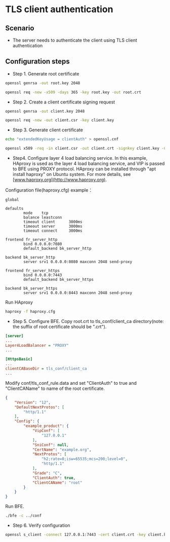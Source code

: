 # TLS client authentication

## Scenario

* The server needs to authenticate the client using TLS client authentication

## Configuration steps

* Step 1. Generate root certificate

```bash
openssl genrsa -out root.key 2048

openssl req -new -x509 -days 365 -key root.key -out root.crt
```

* Step 2. Create a client certificate signing request

```bash
openssl genrsa -out client.key 2048

openssl req -new -out client.csr -key client.key  
```

* Step 3. Generate client certificate

```bash
echo "extendedKeyUsage = clientAuth" > openssl.cnf

openssl x509 -req -in client.csr -out client.crt -signkey client.key -CA root.crt -CAkey root.key  -days 365  -extfile openssl.cnf
```

* Step4. Configure layer 4 load balancing service.
In this example, HAproxy is used as the layer 4 load balancing service, and VIP is passed to BFE using PROXY protocol. 
HAproxy can be installed through "apt install haproxy" on Ubuntu system. For more details, see [www.haproxy.org](http://www.haproxy.org).
  
Configuration file(haproxy.cfg) example：

```
global

defaults
        mode    tcp
        balance leastconn
        timeout client      3000ms
        timeout server      3000ms
        timeout connect     3000ms

frontend fr_server_http
        bind 0.0.0.0:7080
        default_backend bk_server_http

backend bk_server_http
        server srv1 0.0.0.0:8080 maxconn 2048 send-proxy

frontend fr_server_https
        bind 0.0.0.0:7443
        default_backend bk_server_https

backend bk_server_https
        server srv1 0.0.0.0:8443 maxconn 2048 send-proxy
```

Run HAproxy

```bash
haproxy -f haproxy.cfg
```

* Step 5. Configure BFE.
Copy root.crt to tls_conf/client_ca directory(note: the suffix of root certificate should be ".crt").

```ini
[server]
...
Layer4LoadBalancer = "PROXY"
...

[HttpsBasic]
...
clientCABaseDir = tls_conf/client_ca
...
```
  
Modify conf/tls_conf_rule.data and set "ClientAuth" to true and "ClientCAName" to name of the root certificate.
  
```json
{
    "Version": "12",
    "DefaultNextProtos": [
        "http/1.1"
    ],
    "Config": {
        "example_product": {
            "VipConf": [
                "127.0.0.1"
            ],
            "SniConf": null,
            "CertName": "example.org",
            "NextProtos": [
                "h2;rate=0;isw=65535;mcs=200;level=0",
                "http/1.1"
            ],
            "Grade": "C",
            "ClientAuth": true,
            "ClientCAName": "root"
        }
    }
}
```

Run BFE.
```bash
./bfe -c ../conf
```

* Step 6. Verify configuration

```bash
openssl s_client -connect 127.0.0.1:7443 -cert client.crt -key client.key -state -quiet
```
